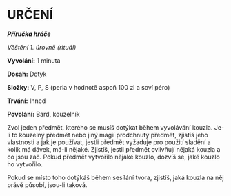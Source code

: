 # URČENÍ

***Příručka hráče***

*Věštění 1. úrovně (rituál)*

**Vyvolání:** 1 minuta

**Dosah:** Dotyk

**Složky:** V, P, S (perla v hodnotě aspoň 100 zl a soví péro)

**Trvání:** Ihned

**Povolání:** Bard, kouzelník

Zvol jeden předmět, kterého se musíš dotýkat během vyvolávání kouzla. Je-li to kouzelný předmět nebo jiný magií prodchnutý předmět, zjistíš jeho vlastnosti a jak je používat, jestli předmět vyžaduje pro použití sladění a kolik má dávek, má-li nějaké. Zjistíš, jestli předmět ovlivňují nějaká kouzla a co jsou zač. Pokud předmět vytvořilo nějaké kouzlo, dozvíš se, jaké kouzlo ho vytvořilo. 

Pokud se místo toho dotýkáš během sesílání tvora, zjistíš, jaká kouzla na něj právě působí, jsou-li taková.